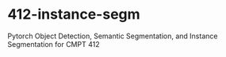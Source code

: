 # 412-instance-segm
Pytorch Object Detection, Semantic Segmentation, and Instance Segmentation for CMPT 412
